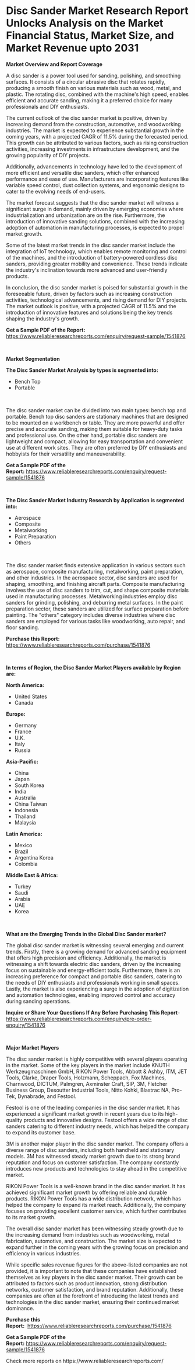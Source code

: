 <p><h1>Disc Sander Market Research Report Unlocks Analysis on the Market Financial Status, Market Size, and Market Revenue upto 2031</h1></p><p><strong>Market Overview and Report Coverage</strong></p>
<p><p>A disc sander is a power tool used for sanding, polishing, and smoothing surfaces. It consists of a circular abrasive disc that rotates rapidly, producing a smooth finish on various materials such as wood, metal, and plastic. The rotating disc, combined with the machine's high speed, enables efficient and accurate sanding, making it a preferred choice for many professionals and DIY enthusiasts.</p><p>The current outlook of the disc sander market is positive, driven by increasing demand from the construction, automotive, and woodworking industries. The market is expected to experience substantial growth in the coming years, with a projected CAGR of 11.5% during the forecasted period. This growth can be attributed to various factors, such as rising construction activities, increasing investments in infrastructure development, and the growing popularity of DIY projects.</p><p>Additionally, advancements in technology have led to the development of more efficient and versatile disc sanders, which offer enhanced performance and ease of use. Manufacturers are incorporating features like variable speed control, dust collection systems, and ergonomic designs to cater to the evolving needs of end-users.</p><p>The market forecast suggests that the disc sander market will witness a significant surge in demand, mainly driven by emerging economies where industrialization and urbanization are on the rise. Furthermore, the introduction of innovative sanding solutions, combined with the increasing adoption of automation in manufacturing processes, is expected to propel market growth.</p><p>Some of the latest market trends in the disc sander market include the integration of IoT technology, which enables remote monitoring and control of the machines, and the introduction of battery-powered cordless disc sanders, providing greater mobility and convenience. These trends indicate the industry's inclination towards more advanced and user-friendly products.</p><p>In conclusion, the disc sander market is poised for substantial growth in the foreseeable future, driven by factors such as increasing construction activities, technological advancements, and rising demand for DIY projects. The market outlook is positive, with a projected CAGR of 11.5% and the introduction of innovative features and solutions being the key trends shaping the industry's growth.</p></p>
<p><strong>Get a Sample PDF of the Report:</strong> <a href="https://www.reliableresearchreports.com/enquiry/request-sample/1541876">https://www.reliableresearchreports.com/enquiry/request-sample/1541876</a></p>
<p>&nbsp;</p>
<p><strong>Market Segmentation</strong></p>
<p><strong>The Disc Sander Market Analysis by types is segmented into:</strong></p>
<p><ul><li>Bench Top</li><li>Portable</li></ul></p>
<p>&nbsp;</p>
<p><p>The disc sander market can be divided into two main types: bench top and portable. Bench top disc sanders are stationary machines that are designed to be mounted on a workbench or table. They are more powerful and offer precise and accurate sanding, making them suitable for heavy-duty tasks and professional use. On the other hand, portable disc sanders are lightweight and compact, allowing for easy transportation and convenient use at different work sites. They are often preferred by DIY enthusiasts and hobbyists for their versatility and maneuverability.</p></p>
<p><strong>Get a Sample PDF of the Report:</strong>&nbsp;<a href="https://www.reliableresearchreports.com/enquiry/request-sample/1541876">https://www.reliableresearchreports.com/enquiry/request-sample/1541876</a></p>
<p>&nbsp;</p>
<p><strong>The Disc Sander Market Industry Research by Application is segmented into:</strong></p>
<p><ul><li>Aerospace</li><li>Composite</li><li>Metalworking</li><li>Paint Preparation</li><li>Others</li></ul></p>
<p>&nbsp;</p>
<p><p>The disc sander market finds extensive application in various sectors such as aerospace, composite manufacturing, metalworking, paint preparation, and other industries. In the aerospace sector, disc sanders are used for shaping, smoothing, and finishing aircraft parts. Composite manufacturing involves the use of disc sanders to trim, cut, and shape composite materials used in manufacturing processes. Metalworking industries employ disc sanders for grinding, polishing, and deburring metal surfaces. In the paint preparation sector, these sanders are utilized for surface preparation before painting. The "others" category includes diverse industries where disc sanders are employed for various tasks like woodworking, auto repair, and floor sanding.</p></p>
<p><strong>Purchase this Report:</strong>&nbsp; <a href="https://www.reliableresearchreports.com/purchase/1541876">https://www.reliableresearchreports.com/purchase/1541876</a></p>
<p>&nbsp;</p>
<p><strong>In terms of Region, the Disc Sander Market Players available by Region are:</strong></p>
<p>
    <p> <strong> North America: </strong>
        <ul>
            <li>United States</li>
            <li>Canada</li>
        </ul>
        </p> 
    <p> <strong> Europe: </strong>
        <ul>
            <li>Germany</li>
            <li>France</li>
            <li>U.K.</li>
            <li>Italy</li>
            <li>Russia</li>
        </ul>
        </p> 
    <p> <strong> Asia-Pacific: </strong>
        <ul>
            <li>China</li>
            <li>Japan</li>
            <li>South Korea</li>
            <li>India</li>
            <li>Australia</li>
            <li>China Taiwan</li>
            <li>Indonesia</li>
            <li>Thailand</li>
            <li>Malaysia</li>
        </ul>
        </p> 
    <p> <strong> Latin America: </strong>
        <ul>
            <li>Mexico</li>
            <li>Brazil</li>
            <li>Argentina Korea</li>
            <li>Colombia</li>
        </ul>
        </p> 
    <p> <strong> Middle East & Africa: </strong>
        <ul>
            <li>Turkey</li>
            <li>Saudi</li>
            <li>Arabia</li>
            <li>UAE</li>
            <li>Korea</li>
        </ul>
    </p>
    </p>
<p>&nbsp;</p>
<p><strong>What are the Emerging Trends in the Global Disc Sander market?</strong></p>
<p><p>The global disc sander market is witnessing several emerging and current trends. Firstly, there is a growing demand for advanced sanding equipment that offers high precision and efficiency. Additionally, the market is witnessing a shift towards electric disc sanders, driven by the increasing focus on sustainable and energy-efficient tools. Furthermore, there is an increasing preference for compact and portable disc sanders, catering to the needs of DIY enthusiasts and professionals working in small spaces. Lastly, the market is also experiencing a surge in the adoption of digitization and automation technologies, enabling improved control and accuracy during sanding operations.</p></p>
<p><strong>Inquire or Share Your Questions If Any Before Purchasing This Report</strong>- <a href="https://www.reliableresearchreports.com/enquiry/pre-order-enquiry/1541876">https://www.reliableresearchreports.com/enquiry/pre-order-enquiry/1541876</a></p>
<p>&nbsp;</p>
<p><strong>Major Market Players</strong></p>
<p><p>The disc sander market is highly competitive with several players operating in the market. Some of the key players in the market include KNUTH Werkzeugmaschinen GmbH, RIKON Power Tools, Abbott & Ashby, ITM, JET Tools, Clarke, Draper Tools, Holzmann, Scheppach, Fox Machines, Charnwood, DICTUM, Palmgren, Axminster Craft, SIP, 3M, Fletcher Business Group, Desoutter Industrial Tools, Nitto Kohki, Blastrac NA, Pro-Tek, Dynabrade, and Festool.</p><p>Festool is one of the leading companies in the disc sander market. It has experienced a significant market growth in recent years due to its high-quality products and innovative designs. Festool offers a wide range of disc sanders catering to different industry needs, which has helped the company to expand its customer base.</p><p>3M is another major player in the disc sander market. The company offers a diverse range of disc sanders, including both handheld and stationary models. 3M has witnessed steady market growth due to its strong brand reputation and focus on customer satisfaction. The company constantly introduces new products and technologies to stay ahead in the competitive market.</p><p>RIKON Power Tools is a well-known brand in the disc sander market. It has achieved significant market growth by offering reliable and durable products. RIKON Power Tools has a wide distribution network, which has helped the company to expand its market reach. Additionally, the company focuses on providing excellent customer service, which further contributes to its market growth.</p><p>The overall disc sander market has been witnessing steady growth due to the increasing demand from industries such as woodworking, metal fabrication, automotive, and construction. The market size is expected to expand further in the coming years with the growing focus on precision and efficiency in various industries.</p><p>While specific sales revenue figures for the above-listed companies are not provided, it is important to note that these companies have established themselves as key players in the disc sander market. Their growth can be attributed to factors such as product innovation, strong distribution networks, customer satisfaction, and brand reputation. Additionally, these companies are often at the forefront of introducing the latest trends and technologies in the disc sander market, ensuring their continued market dominance.</p></p>
<p><strong>Purchase this Report:</strong>&nbsp;&nbsp;<a href="https://www.reliableresearchreports.com/purchase/1541876">https://www.reliableresearchreports.com/purchase/1541876</a></p>
<p></p>
<p><strong>Get a Sample PDF of the Report:</strong>&nbsp;<a href="https://www.reliableresearchreports.com/enquiry/request-sample/1541876">https://www.reliableresearchreports.com/enquiry/request-sample/1541876</a></p>
<p>Check more reports on https://www.reliableresearchreports.com/</p>